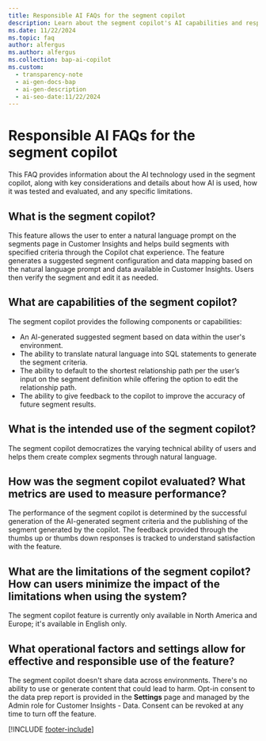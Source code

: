 ```yaml
---
title: Responsible AI FAQs for the segment copilot
description: Learn about the segment copilot's AI capabilities and responsible use in our FAQs. Discover how to generate segments using natural language prompts.
ms.date: 11/22/2024
ms.topic: faq
author: alfergus
ms.author: alfergus
ms.collection: bap-ai-copilot
ms.custom:
  - transparency-note
  - ai-gen-docs-bap
  - ai-gen-description
  - ai-seo-date:11/22/2024
---
```


# Responsible AI FAQs for the segment copilot

This FAQ provides information about the AI technology used in the segment copilot, along with key considerations and details about how AI is used, how it was tested and evaluated, and any specific limitations.

## What is the segment copilot?

This feature allows the user to enter a natural language prompt on the segments page in Customer Insights and helps build segments with specified criteria through the Copilot chat experience. The feature generates a suggested segment configuration and data mapping based on the natural language prompt and data available in Customer Insights. Users then verify the segment and edit it as needed.

## What are capabilities of the segment copilot?

The segment copilot provides the following components or capabilities:
- An AI-generated suggested segment based on data within the user's environment.
- The ability to translate natural language into SQL statements to generate the segment criteria.
- The ability to default to the shortest relationship path per the user’s input on the segment definition while offering the option to edit the relationship path.
- The ability to give feedback to the copilot to improve the accuracy of future segment results. 

## What is the intended use of the segment copilot?

The segment copilot democratizes the varying technical ability of users and helps them create complex segments through natural language.

## How was the segment copilot evaluated? What metrics are used to measure performance?

The performance of the segment copilot is determined by the successful generation of the AI-generated segment criteria and the publishing of the segment generated by the copilot. The feedback provided through the thumbs up or thumbs down responses is tracked to understand satisfaction with the feature.

## What are the limitations of the segment copilot? How can users minimize the impact of the limitations when using the system?

The segment copilot feature is currently only available in North America and Europe; it's available in English only.

## What operational factors and settings allow for effective and responsible use of the feature?

The segment copilot doesn't share data across environments. There's no ability to use or generate content that could lead to harm. Opt-in consent to the data prep report is provided in the **Settings** page and managed by the Admin role for Customer Insights - Data. Consent can be revoked at any time to turn off the feature.

[!INCLUDE [footer-include](./includes/footer-banner.md)]
